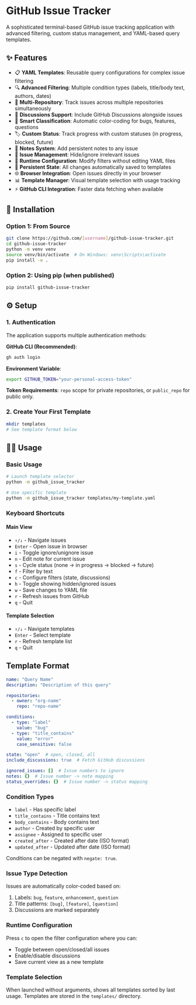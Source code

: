 # GitHub Issue Tracker

A sophisticated terminal-based GitHub issue tracking application with advanced filtering, custom status management, and YAML-based query templates.

## ✨ Features

- 📋 **YAML Templates**: Reusable query configurations for complex issue filtering
- 🔍 **Advanced Filtering**: Multiple condition types (labels, title/body text, authors, dates)
- 📁 **Multi-Repository**: Track issues across multiple repositories simultaneously
- 💬 **Discussions Support**: Include GitHub Discussions alongside issues
- 🎨 **Smart Classification**: Automatic color-coding for bugs, features, questions
- 🏷️ **Custom Status**: Track progress with custom statuses (in progress, blocked, future)
- 📝 **Notes System**: Add persistent notes to any issue
- 🚫 **Issue Management**: Hide/ignore irrelevant issues
- 🔧 **Runtime Configuration**: Modify filters without editing YAML files
- 💾 **Persistent State**: All changes automatically saved to templates
- 🌐 **Browser Integration**: Open issues directly in your browser
- 📊 **Template Manager**: Visual template selection with usage tracking
- ⚡ **GitHub CLI Integration**: Faster data fetching when available

## 🚀 Installation

### Option 1: From Source
```bash
git clone https://github.com/[username]/github-issue-tracker.git
cd github-issue-tracker
python -m venv venv
source venv/bin/activate  # On Windows: venv\Scripts\activate
pip install -e .
```

### Option 2: Using pip (when published)
```bash
pip install github-issue-tracker
```

## ⚙️ Setup

### 1. Authentication
The application supports multiple authentication methods:

**GitHub CLI (Recommended)**:
```bash
gh auth login
```

**Environment Variable**:
```bash
export GITHUB_TOKEN="your-personal-access-token"
```

**Token Requirements**: `repo` scope for private repositories, or `public_repo` for public only.

### 2. Create Your First Template
```bash
mkdir templates
# See template format below
```

## 🏃‍♂️ Usage

### Basic Usage
```bash
# Launch template selector
python -m github_issue_tracker

# Use specific template
python -m github_issue_tracker templates/my-template.yaml
```

### Keyboard Shortcuts

#### Main View
- `↑/↓` - Navigate issues
- `Enter` - Open issue in browser
- `i` - Toggle ignore/unignore issue
- `n` - Edit note for current issue
- `s` - Cycle status (none → in progress → blocked → future)
- `f` - Filter by text
- `c` - Configure filters (state, discussions)
- `h` - Toggle showing hidden/ignored issues
- `w` - Save changes to YAML file
- `r` - Refresh issues from GitHub
- `q` - Quit

#### Template Selection
- `↑/↓` - Navigate templates
- `Enter` - Select template
- `r` - Refresh template list
- `q` - Quit

## Template Format

```yaml
name: "Query Name"
description: "Description of this query"

repositories:
  - owner: "org-name"
    repo: "repo-name"

conditions:
  - type: "label"
    value: "bug"
  - type: "title_contains"
    value: "error"
    case_sensitive: false

state: "open"  # open, closed, all
include_discussions: true  # Fetch GitHub discussions

ignored_issues: []  # Issue numbers to ignore
notes: {}  # Issue number -> note mapping
status_overrides: {}  # Issue number -> status mapping
```

### Condition Types

- `label` - Has specific label
- `title_contains` - Title contains text
- `body_contains` - Body contains text  
- `author` - Created by specific user
- `assignee` - Assigned to specific user
- `created_after` - Created after date (ISO format)
- `updated_after` - Updated after date (ISO format)

Conditions can be negated with `negate: true`.

### Issue Type Detection

Issues are automatically color-coded based on:
1. Labels: `bug`, `feature`, `enhancement`, `question`
2. Title patterns: `[bug]`, `[feature]`, `[question]`
3. Discussions are marked separately

### Runtime Configuration

Press `c` to open the filter configuration where you can:
- Toggle between open/closed/all issues
- Enable/disable discussions
- Save current view as a new template

### Template Selection

When launched without arguments, shows all templates sorted by last usage. Templates are stored in the `templates/` directory.